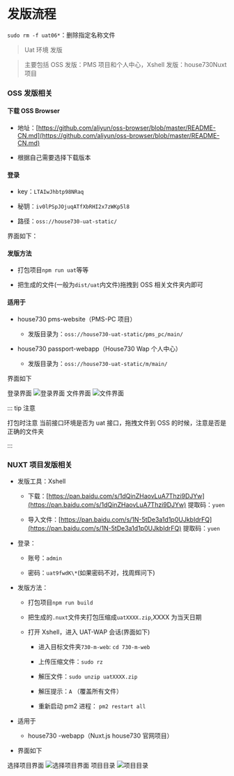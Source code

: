# 发版流程

`sudo rm -f uat06*`：删除指定名称文件

> Uat 环境 发版

> 主要包括 OSS 发版：PMS 项目和个人中心，Xshell 发版：house730Nuxt 项目

### OSS 发版相关

#### 下载 OSS Browser

- 地址：[https://github.com/aliyun/oss-browser/blob/master/README-CN.md](https://github.com/aliyun/oss-browser/blob/master/README-CN.md)

- 根据自己需要选择下载版本

#### 登录

- key：`LTAIwJhbtp98NRaq`

- 秘钥：`iv0lPSpJOjuqATfXbRHI2x7zWKp5l8`

- 路径：`oss://house730-uat-static/`

界面如下：

#### 发版方法

- 打包项目`npm run uat`等等

- 把生成的文件(一般为`dist/uat`内文件)拖拽到 OSS 相关文件夹内即可

#### 适用于

- house730 pms-website（PMS-PC 项目）

  - 发版目录为：`oss://house730-uat-static/pms_pc/main/`

- house730 passport-webapp（House730 Wap 个人中心）
  - 发版目录为：`oss://house730-uat-static/m/main/`

界面如下

登录界面
![登录界面](https://iyuwb.gitee.io/notes/images/oss-01.png)
文件界面
![文件界面](https://iyuwb.gitee.io/notes/images/oss-02.png)

::: tip 注意

打包时注意 当前接口环境是否为 uat 接口，拖拽文件到 OSS 的时候，注意是否是正确的文件夹

:::

### NUXT 项目发版相关

- 发版工具：Xshell

  - 下载：[https://pan.baidu.com/s/1dQinZHaovLuA7Thzi9DJYw](https://pan.baidu.com/s/1dQinZHaovLuA7Thzi9DJYw) 提取码：`yuen`

  - 导入文件：[https://pan.baidu.com/s/1N-5tDe3a1d1p0UJkbIdrFQ](https://pan.baidu.com/s/1N-5tDe3a1d1p0UJkbIdrFQ) 提取码：`yuen`

- 登录：

  - 账号：`admin`

  - 密码：`uat9fwdK\*`(如果密码不对，找周辉问下)

- 发版方法：

  - 打包项目`npm run build`

  - 把生成的`.nuxt`文件夹打包压缩成`uatXXXX.zip`,XXXX 为当天日期

  - 打开 Xshell，进入 UAT-WAP 会话(界面如下)

    - 进入目标文件夹`730-m-web`: `cd 730-m-web`

    - 上传压缩文件：`sudo rz`

    - 解压文件：`sudo unzip uatXXXX.zip`

    - 解压提示：`A` （覆盖所有文件）

    - 重新启动 pm2 进程： `pm2 restart all`

- 适用于
  - house730 -webapp（Nuxt.js house730 官网项目）
- 界面如下

选择项目界面
![选择项目界面](https://iyuwb.gitee.io/notes/images/Xshell-01.png)
项目目录
![项目目录](https://iyuwb.gitee.io/notes/images/Xshell-02.png)
